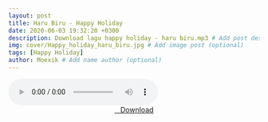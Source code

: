 ```yaml
---
layout: post
title: Haru Biru - Happy Holiday
date: 2020-06-03 19:32:20 +0300
description: Download lagu happy holiday - haru biru.mp3 # Add post description (optional)
img: cover/Happy_holiday_haru_biru.jpg # Add image post (optional)
tags: [Happy Holiday]
author: Moexik # Add name author (optional)
---
```


<audio class='js-player' style="--plyr-color-main: #212121;" controls>
<source src="https://drive.google.com/uc?authuser=0&id=1EyDyswvt2rg0QLp6BI1F1bWwlxr09a39&export=download" type="audio/mp3">
</audio><br />

<center>
<a href="/dl/harubiru-happyholiday/" ><i class="fa fa-caret-down" aria-hidden="true"></i>&nbsp; &nbsp;Download</a>
</center><br />
